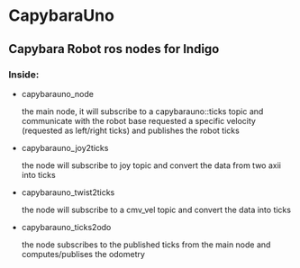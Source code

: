 # CapybaraUno
## Capybara Robot ros nodes for Indigo 

### Inside:
* capybarauno_node

  the main node, it will subscribe to a capybarauno::ticks topic and communicate with the robot base requested a specific velocity (requested as left/right ticks) and publishes the robot ticks
* capybarauno_joy2ticks

  the node will subscribe to joy topic and convert the data from two axii into ticks
* capybarauno_twist2ticks

  the node will subscribe to a cmv_vel topic and convert the data into ticks
* capybarauno_ticks2odo

  the node subscribes to the published ticks from the main node and computes/publises the odometry
